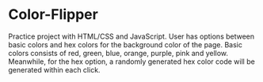 # Color-Flipper

Practice project with HTML/CSS and JavaScript. User has options between basic colors and hex colors for the background color of the page. Basic colors consists of red, green, blue, orange, purple, pink and yellow. Meanwhile, for the hex option, a randomly generated hex color code will be generated within each click.

